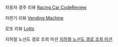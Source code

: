 자동차 경주 리뷰
[Racing Car CodeReview](https://github.com/woowacourse-precourse/java-racingcar-6/pull/2385)

자판기 리뷰
[Vending Machine](https://github.com/JHyun0302/java-vendingmachine-precourse/pull/1)

로또 리뷰
[Lotto](https://github.com/woowacourse-precourse/java-lotto-6/pull/2103)

지하철 노선도 경로 조회 미션
[지하철 노선도 경로 조회 미션](https://github.com/woowacourse/java-subway-path-precourse/pull/116)
